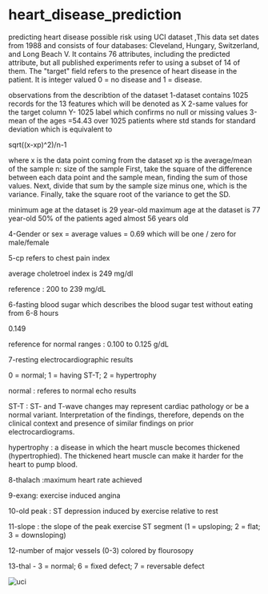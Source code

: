 # heart_disease_prediction
predicting heart disease possible risk using UCI dataset ,This data set dates from 1988 and consists of four databases: Cleveland, Hungary, Switzerland, and Long Beach V. It contains 76 attributes, including the predicted attribute, but all published experiments refer to using a subset of 14 of them. The "target" field refers to the presence of heart disease in the patient. It is integer valued 0 = no disease and 1 = disease.




observations from the describtion of the dataset 
1-dataset contains 1025 records for the 13 features which will be denoted as X
2-same values for the target column Y- 1025 label which confirms no null or missing values
3-mean of the ages =54.43 over 1025 patients 
where std stands for standard deviation which is equivalent to 

sqrt((x-xp)^2)/n-1

where x is the data point coming from the dataset 
xp is the average/mean of the sample 
n: size of the sample 
First, take the square of the difference between each data point and the sample mean, finding the sum of those values.
Next, divide that sum by the sample size minus one, which is the variance.
Finally, take the square root of the variance to get the SD.



minimum age at the dataset is 29 year-old
maximum age at the dataset is 77 year-old
50% of the patients aged almost 56 years old



4-Gender or sex = average values = 0.69 which will be one / zero for male/female




5-cp refers to chest pain index

average choletroel index is 249 mg/dl

reference : 200 to 239 mg/dL


6-fasting blood sugar which describes the blood sugar test without eating from 6-8 hours

0.149

reference for normal ranges : 
0.100 to 0.125 g/dL



7-resting electrocardiographic results 


0 = normal; 1 = having ST-T; 2 = hypertrophy

normal : referes to normal echo results


ST-T : ST- and T-wave changes may represent cardiac pathology 
or be a normal variant. 
Interpretation of the findings, therefore,
depends on the clinical context and presence of similar findings on prior electrocardiograms.



hypertrophy :  a disease in which the heart muscle becomes thickened (hypertrophied). 
The thickened heart muscle can make it harder for the heart to pump blood.



8-thalach :maximum heart rate achieved

9-exang: exercise induced angina


10-old peak : ST depression induced by exercise relative to rest

11-slope : the slope of the peak exercise ST segment 
(1 = upsloping; 2 = flat; 3 = downsloping)

12-number of major vessels (0-3) colored by flourosopy

13-thal - 3 = normal; 6 = fixed defect; 7 = reversable defect



![uci](https://user-images.githubusercontent.com/37244966/191237072-95cad98b-afb0-414b-9e66-5fe9ce23812a.png)







